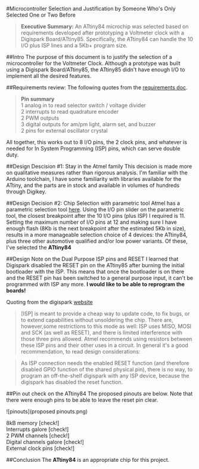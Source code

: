 #Microcontroller Selection and Justification by Someone Who's Only Selected One or Two Before

>**Executive Summary:** An ATtiny84 microchip was selected based on requirements developed after prototyping a Voltmeter clock with a Digispark Board/ATtiny85. Specifically, the ATtiny84 can handle the 10 I/O plus ISP lines and a 5Kb+ program size.

##Intro
The purpose of this document is to justify the selection of a microcontroller for the Voltmeter Clock. Although a prototype was built using a Digispark Board/ATtiny85, the ATtiny85 didn't have enough I/O to implement all the desired features.

##Requirements review:
The following quotes from the [requirements doc](requirements.md).  
>**Pin summary**  
>1 analog in to read selector switch / voltage divider  
>2 interrupts to read quadrature encoder  
>2 PWM outputs  
>3 digital outputs for am/pm light, alarm set, and buzzer  
>2 pins for external oscillator crystal  

All together, this works out to 8 I/O pins, the 2 clock pins, and whatever is needed for In System Programming (ISP) pins, which can serve double duty.

##Design Descision \#1: Stay in the Atmel family
This decision is made more on qualitative measures rather than rigorous analysis. I'm familiar with the Arduino toolchain, I have some familiarity with libraries available for the ATtiny, and the parts are in stock and available in volumes of hundreds through Digikey.

##Design Decision \#2: Chip Selection with parametric tool
Atmel has a parametric selection tool [here](http://www.atmel.com/products/microcontrollers/avr/default.aspx?tab=parameters). Using the I/O pin slider on the parametric tool, the closest breakpoint after the 10 I/O pins (plus ISP) I required is 11. Setting the maximum number of I/O pins at 12 and making sure I have enough flash (8Kb is the next breakpoint after the estimated 5Kb in size), results in a more manageable selection choice of 4 devices: the ATtiny84, plus three other automotive qualified and/or low power variants.  Of these, I've selected the **ATtiny84**

##Design Note on the Dual Purpose ISP pins and RESET
I learned that Digispark disabled the RESET pin on the ATtiny85 after burning the initial bootloader with the ISP. This means that once the bootloader is on there and the RESET pin has been switched to a general purpose input, it can't be programmed with ISP any more. **I would like to be able to reprogram the boards!**

Quoting from the digispark [website](https://digistump.com/wiki/digispark/tutorials/programming)
>\[ISP\] is meant to provide a cheap way to update code, to fix bugs, or to extend capabilities without unsoldering the chip. There are, however,some restrictions to this mode as well: ISP uses MISO, MOSI and SCK (as well as RESET), and there is limited interference with those three pins allowed. Atmel recommends using resistors between these ISP pins and their other uses in a circuit. In general it's a good recommendation, to read design considerations:

>As ISP connection needs the enabled RESET function (and therefore disabled GPIO function of the shared physical pin), there is no way, to program an off-the-shelf digispark with any ISP device, because the digispark has disabled the reset function.

##Pin out check on the ATtiny84
The proposed pinouts are below. Note that there were enough pins to be able to leave the reset pin clear.

![pinouts](proposed pinouts.png)

8kB memory [check!]  
Interrupts galore [check!]  
2 PWM channels [check!]  
Digital channels galore [check!]  
External clock pins [check!]  

##Conclusion
The **ATtiny84** is an appropriate chip for this project.

